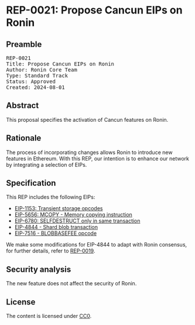 # REP-0021: Propose Cancun EIPs on Ronin

## Preamble
<pre>
REP-0021
Title: Propose Cancun EIPs on Ronin
Author: Ronin Core Team
Type: Standard Track
Status: Approved
Created: 2024-08-01
</pre>

## Abstract

This proposal specifies the activation of Cancun features on Ronin. 

## Rationale

The process of incorporating changes allows Ronin to introduce new features in Ethereum. With this REP, our intention is to enhance our network by integrating a selection of EIPs.

## Specification

This REP includes the following EIPs:

- [EIP-1153: Transient storage opcodes](https://eips.ethereum.org/EIPS/eip-1153)
- [EIP-5656: MCOPY - Memory copying instruction](https://eips.ethereum.org/EIPS/eip-5656)
- [EIP-6780: SELFDESTRUCT only in same transaction](https://eips.ethereum.org/EIPS/eip-6780) 
- [EIP-4844 - Shard blob transaction](https://eips.ethereum.org/EIPS/eip-4844) 
- [EIP-7516 - BLOBBASEFEE opcode](https://eips.ethereum.org/EIPS/eip-7516) 

We make some modifications for EIP-4844 to adapt with Ronin consensus, for further details, refer to [REP-0019](../REP-0019/REP-0019.md).

## Security analysis

The new feature does not affect the security of Ronin.

## License

The content is licensed under [CC0](https://creativecommons.org/publicdomain/zero/1.0/).
